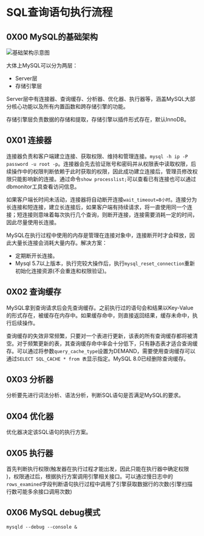 # SQL查询语句执行流程

## 0X00 MySQL的基础架构

![基础架构示意图]()

大体上MySQL可以分为两层：

- Server层
- 存储引擎层

Server层中有连接器、查询缓存、分析器、优化器、执行器等，涵盖MySQL大部分核心功能以及所有内置函数和跨存储引擎的功能。

存储引擎层负责数据的存储和提取，存储引擎以插件形式存在，默认InnoDB。

## 0X01 连接器

连接器负责和客户端建立连接、获取权限、维持和管理连接。`mysql -h ip -P password -u root -p`。连接器会先去验证账号和密码并从权限表中读取权限，后续操作中的权限判断依赖于此时获取的权限，因此成功建立连接后，管理员修改权限只能影响新的连接。通过命令`show processlist;`可以查看已有连接也可以通过dbmonitor工具查看访问信息。

如果客户端长时间未活动，连接器将自动断开连接`wait_timeout=8小时`。连接分为长连接和短连接，建立长连接后，如果客户端有持续请求，将一直使用同一个连接；短连接则意味着每次执行几个查询，则断开连接，连接需要消耗一定的时间，因此尽量使用长连接。

MySQL在执行过程中使用的内存是管理在连接对象中，连接断开时才会释放，因此大量长连接会消耗大量内存。解决方案：

- 定期断开长连接。
- Mysql 5.7以上版本，执行完较大操作后，执行`mysql_reset_connection`重新初始化连接资源(不会重连和权限验证)。

## 0X02 查询缓存

MySQL拿到查询请求后会先查询缓存。之前执行过的语句会和结果以Key-Value的形式存在，被缓存在内存中。如果缓存命中，则直接返回结果，缓存未命中，执行后续操作。

查询缓存的失效非常频繁，只要对一个表进行更新，该表的所有查询缓存都将被清空。对于频繁更新的表，其查询缓存命中率会十分低下，只有静态表才适合查询缓存。可以通过将参数`query_cache_type`设置为DEMAND，需要使用查询缓存可以通过`SELECT SQL_CACHE * from 表`显示指定。MySQL 8.0已经删除查询缓存。

## 0X03 分析器

分析要先进行词法分析、语法分析，判断SQL语句是否满足MySQL的要求。

## 0X04 优化器

优化器决定该SQL语句的执行方案。

## 0X05 执行器

首先判断执行权限(触发器在执行过程才能出发，因此只能在执行器中确定权限 )，权限通过后，根据执行方案调用引擎相关接口。可以通过慢日志中的`rows_examined`字段判断语句执行过程中调用了引擎获取数据行的次数(引擎扫描行数可能多余接口调用次数)

## 0X06 MySQL debug模式

`mysqld --debug --console &`
